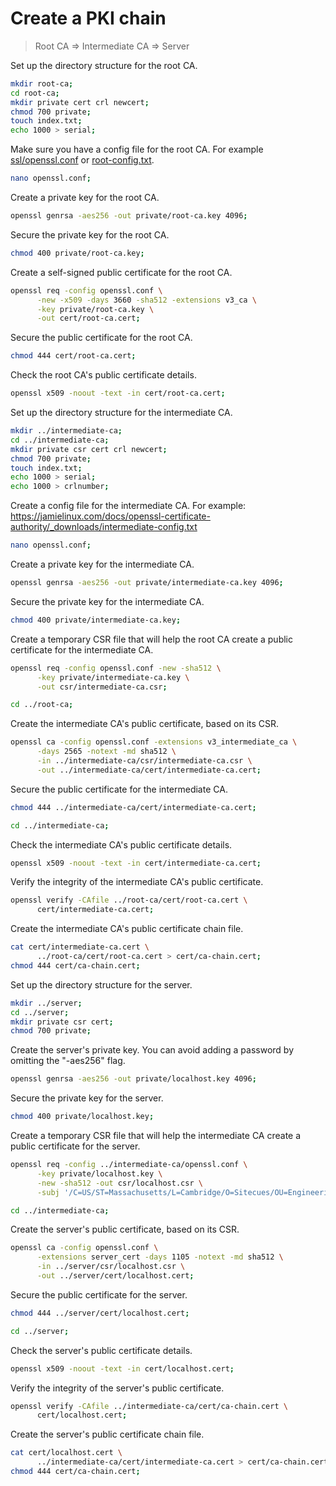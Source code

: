 # Create a PKI chain

> Root CA => Intermediate CA => Server

Set up the directory structure for the root CA.

```sh
mkdir root-ca;
cd root-ca;
mkdir private cert crl newcert;
chmod 700 private;
touch index.txt;
echo 1000 > serial;
```

Make sure you have a config file for the root CA.
For example [ssl/openssl.conf](https://bitbucket.org/ai_squared/sitecues-certificate-authority/src/master/config/openssl.conf) or [root-config.txt](https://jamielinux.com/docs/openssl-certificate-authority/_downloads/root-config.txt).

```sh
nano openssl.conf;
```

Create a private key for the root CA.

```sh
openssl genrsa -aes256 -out private/root-ca.key 4096;
```

Secure the private key for the root CA.

```sh
chmod 400 private/root-ca.key;
```

Create a self-signed public certificate for the root CA.

```sh
openssl req -config openssl.conf \
      -new -x509 -days 3660 -sha512 -extensions v3_ca \
      -key private/root-ca.key \
      -out cert/root-ca.cert;
```

Secure the public certificate for the root CA.

```sh
chmod 444 cert/root-ca.cert;
```

Check the root CA's public certificate details.

```sh
openssl x509 -noout -text -in cert/root-ca.cert;
```

Set up the directory structure for the intermediate CA.

```sh
mkdir ../intermediate-ca;
cd ../intermediate-ca;
mkdir private csr cert crl newcert;
chmod 700 private;
touch index.txt;
echo 1000 > serial;
echo 1000 > crlnumber;
```

Create a config file for the intermediate CA. For example:
https://jamielinux.com/docs/openssl-certificate-authority/_downloads/intermediate-config.txt

```sh
nano openssl.conf;
```

Create a private key for the intermediate CA.

```sh
openssl genrsa -aes256 -out private/intermediate-ca.key 4096;
```

Secure the private key for the intermediate CA.

```sh
chmod 400 private/intermediate-ca.key;
```

Create a temporary CSR file that will help the root CA create a public certificate for the intermediate CA.

```sh
openssl req -config openssl.conf -new -sha512 \
      -key private/intermediate-ca.key \
      -out csr/intermediate-ca.csr;
```

```sh
cd ../root-ca;
```

Create the intermediate CA's public certificate, based on its CSR.

```sh
openssl ca -config openssl.conf -extensions v3_intermediate_ca \
      -days 2565 -notext -md sha512 \
      -in ../intermediate-ca/csr/intermediate-ca.csr \
      -out ../intermediate-ca/cert/intermediate-ca.cert;
```

Secure the public certificate for the intermediate CA.

```sh
chmod 444 ../intermediate-ca/cert/intermediate-ca.cert;
```

```sh
cd ../intermediate-ca;
```

Check the intermediate CA's public certificate details.

```sh
openssl x509 -noout -text -in cert/intermediate-ca.cert;
```

Verify the integrity of the intermediate CA's public certificate.

```sh
openssl verify -CAfile ../root-ca/cert/root-ca.cert \
      cert/intermediate-ca.cert;
```

Create the intermediate CA's public certificate chain file.

```sh
cat cert/intermediate-ca.cert \
      ../root-ca/cert/root-ca.cert > cert/ca-chain.cert;
chmod 444 cert/ca-chain.cert;
```

Set up the directory structure for the server.

```sh
mkdir ../server;
cd ../server;
mkdir private csr cert;
chmod 700 private;
```

Create the server's private key. You can avoid adding a password by omitting the "-aes256" flag.

```sh
openssl genrsa -aes256 -out private/localhost.key 4096;
```

Secure the private key for the server.

```sh
chmod 400 private/localhost.key;
```

Create a temporary CSR file that will help the intermediate CA create a public certificate for the server.

```sh
openssl req -config ../intermediate-ca/openssl.conf \
      -key private/localhost.key \
      -new -sha512 -out csr/localhost.csr \
      -subj '/C=US/ST=Massachusetts/L=Cambridge/O=Sitecues/OU=Engineering/CN=localhost/emailAddress=admin@sitecues.com/subjectAltName=DNS.1=localhost,DNS.2=127.0.0.1';
```

```sh
cd ../intermediate-ca;
```

Create the server's public certificate, based on its CSR.

```sh
openssl ca -config openssl.conf \
      -extensions server_cert -days 1105 -notext -md sha512 \
      -in ../server/csr/localhost.csr \
      -out ../server/cert/localhost.cert;
```

Secure the public certificate for the server.

```sh
chmod 444 ../server/cert/localhost.cert;
```

```sh
cd ../server;
```

Check the server's public certificate details.

```sh
openssl x509 -noout -text -in cert/localhost.cert;
```

Verify the integrity of the server's public certificate.

```sh
openssl verify -CAfile ../intermediate-ca/cert/ca-chain.cert \
      cert/localhost.cert;
```

Create the server's public certificate chain file.

```sh
cat cert/localhost.cert \
      ../intermediate-ca/cert/intermediate-ca.cert > cert/ca-chain.cert;
chmod 444 cert/ca-chain.cert;
```
